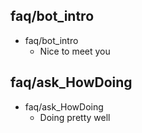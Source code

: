 ## faq/bot_intro
* faq/bot_intro
  - Nice to meet you

## faq/ask_HowDoing
* faq/ask_HowDoing
  - Doing pretty well
